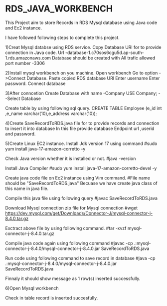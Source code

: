 

# RDS_JAVA_WORKBENCH

This Project aim to store Records in RDS Mysql database using Java code and Ec2 instance.

I have followed following steps to complete this project.

1)Creat Mysql databse using RDS service.
  Copy Database URl for to provide connection in Java code.
  Url -database-1.c70sos6cgu5d.ap-south-1.rds.amazonaws.com
  Database should be created with All trafic allowed port number -3306

2)Install mysql workbench on you machine.
  Open workbench
  Go to option ->Connect Database.
  Paste copied RDS database URl 
  Enter username
  Enter password.
  Connect database

3)After conncetion Create Database with name -Company
  USE Company; --Select Database

  Create table by using following sql query.
  CREATE TABLE Employee (e_id int ,e_name varchar(10),e_address varchar(10));

4)Create SaveRecordToRDS.java file for to provide records and connection to insert it into database
  In this file provide database Endpoint url ,userid and password.

5)Create Linux EC2 instance.
  Install Jdk version 17 using command 
  #sudo yum install java-17-amazon-corretto -y 

  Check Java version whether it is installed or not.
  #java -version

  Install Java Compiler
  #sudo yum install java-17-amazon-corretto-devel -y

  Create java code file on Ec2 instance using Vim command.
  #File name should be "SaveRecordToRDS.java" Becuase we have create java class of this name in java file.


  Compile this java file using following query
  #javac SaveRecordToRDS.java

  Download Mysql connection zip file for Mysql connection
  #wget https://dev.mysql.com/get/Downloads/Connector-J/mysql-connector-j-8.4.0.tar.gz

  Exctract above file by using following command.
  #tar -xvzf mysql-connector-j-8.4.0.tar.gz

  Compile java code again using following command
  #javac -cp .:mysql-connector-j-8.4.0/mysql-connector-j-8.4.0.jar SaveRecordToRDS.java
  
  Run code using following command to save record in database
  #java -cp .:mysql-connector-j-8.4.0/mysql-connector-j-8.4.0.jar SaveRecordToRDS.java

  Finnaly it should show message as 
  1 row(s) inserted successfully.

6)Open Mysql workbench

  Check in table record is inserted succesfully.

